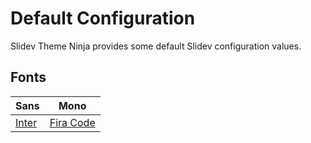 # Default Configuration

Slidev Theme Ninja provides some default Slidev configuration values.

## Fonts

| Sans                            | Mono                                            |
| ------------------------------- | ----------------------------------------------- |
| [Inter](https://rsms.me/inter/) | [Fira Code](https://github.com/tonsky/FiraCode) |
